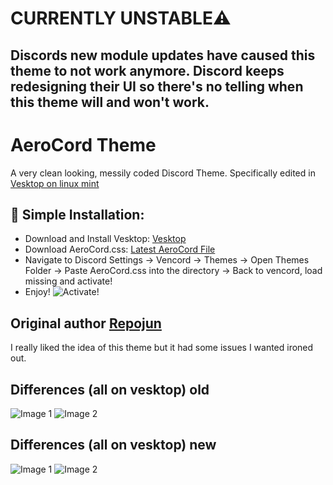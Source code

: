 # CURRENTLY UNSTABLE⚠️
## Discords new module updates have caused this theme to not work anymore. Discord keeps redesigning their UI so there's no telling when this theme will and won't work.
# AeroCord Theme
A very clean looking, messily coded Discord Theme. Specifically edited in [Vesktop on linux mint](https://github.com/Vencord/Vesktop)


## 🔧 Simple Installation:
- Download and Install Vesktop: [Vesktop](https://github.com/Vencord/Vesktop)
- Download AeroCord.css: [Latest AeroCord File](https://github.com/Twisty10000/AeroCord/blob/main/AeroCord.css)
- Navigate to Discord Settings -> Vencord -> Themes -> Open Themes Folder -> Paste AeroCord.css into the directory -> Back to vencord, load missing and activate!
- Enjoy!
![Activate!](https://github.com/Twisty10000/AeroCord/blob/main/Images/ActivateTheme.png?raw=true)

## Original author [Repojun](https://github.com/repojun/AeroCord)
I really liked the idea of this theme but it had some issues I wanted ironed out. 

## Differences (all on vesktop) old

![Image 1](https://github.com/Twisty10000/AeroCord/blob/main/Images/image1old.png?raw=true)
![Image 2](https://github.com/Twisty10000/AeroCord/blob/main/Images/image2old.png?raw=true)

## Differences (all on vesktop) new

![Image 1](https://github.com/Twisty10000/AeroCord/blob/main/Images/image1new.png?raw=true)
![Image 2](https://github.com/Twisty10000/AeroCord/blob/main/Images/image2new.png?raw=true)

